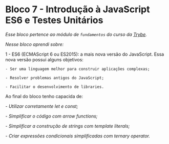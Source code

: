 # Bloco 7 -  Introdução à JavaScript ES6 e Testes Unitários

*Esse bloco pertence ao módulo de `fundamentos` do curso da [Trybe](https://www.betrybe.com/).*

*Nesse bloco aprendi sobre:*

1 -  ES6 (ECMAScript 6 ou ES2015): a mais nova versão do JavaScript. Essa nova versão possui alguns objetivos:

    - Ser uma linguagem melhor para construir aplicações complexas;

    - Resolver problemas antigos do JavaScript;
    
    - Facilitar o desenvolvimento de libraries.


Ao final do bloco tenho capacida de:

*- Utilizar corretamente let e const;*

*- Simplificar o código com arrow functions;*

*- Simplificar a construção de strings com template literals;*

*- Criar expressões condicionais simplificadas com ternary operator.*